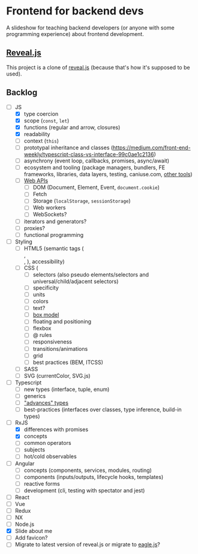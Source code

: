 # Frontend for backend devs

A slideshow for teaching backend developers (or anyone with some programming experience) about frontend development.

## [Reveal.js](https://github.com/hakimel/reveal.js)
This project is a clone of [reveal.js](https://github.com/hakimel/reveal.js) (because that's how it's supposed to be used).

## Backlog

- [ ] JS
  - [x] type coercion
  - [x] scope (`const`, `let`)
  - [x] functions (regular and arrow, closures)
  - [x] readability
  - [ ] context (`this`)
  - [ ] prototypal inheritance and classes (https://medium.com/front-end-weekly/typescript-class-vs-interface-99c0ae1c2136)
  - [ ] asynchrony (event loop, callbacks, promises, async/await)
  - [ ] ecosystem and tooling (package managers, bundlers, FE frameworks, libraries, data layers, testing, caniuse.com, [other tools](https://2019.stateofjs.com/other-tools/))
  - [ ] [Web APIs](https://developer.mozilla.org/en-US/docs/Web/API)
    - [ ] DOM (Document, Element, Event, `document.cookie`)
    - [ ] Fetch
    - [ ] Storage (`localStorage`, `sessionStorage`)
    - [ ] Web workers
    - [ ] WebSockets?
  - [ ] iterators and generators?
  - [ ] proxies?
  - [ ] functional programming
- [ ] Styling
  - [ ] HTML5 (semantic tags (<article>, <section>, <picture>), accessibility)
  - [ ] CSS (
    - [ ] selectors (also pseudo elements/selectors and universal/child/adjacent selectors)
    - [ ] specificity
    - [ ] units
    - [ ] colors
    - [ ] text?
    - [ ] [box model](https://developer.mozilla.org/en-US/docs/Learn/CSS/Building_blocks/The_box_model)
    - [ ] floating and positioning
    - [ ] flexbox
    - [ ] @ rules
    - [ ] responsiveness
    - [ ] transitions/animations
    - [ ] grid
    - [ ] best practices (BEM, ITCSS)
  - [ ] SASS
  - [ ] SVG (currentColor, SVG.js)
- [ ] Typescript
  - [ ] new types (interface, tuple, enum)
  - [ ] generics
  - [ ] ["advances" types](https://www.typescriptlang.org/docs/handbook/advanced-types.html)
  - [ ] best-practices (interfaces over classes, type inference, build-in types)
- [ ] RxJS
  - [x] differences with promises
  - [x] concepts
  - [ ] common operators
  - [ ] subjects
  - [ ] hot/cold observables
- [ ] Angular
  - [ ] concepts (components, services, modules, routing)
  - [ ] components (inputs/outputs, lifecycle hooks, templates)
  - [ ] reactive forms
  - [ ] development (cli, testing with spectator and jest)
- [ ] React
- [ ] Vue
- [ ] Redux
- [ ] NX
- [ ] Node.js
- [x] Slide about me
- [ ] Add favicon?
- [ ] Migrate to latest version of reveal.js or migrate to [eagle.js](https://zulko.github.io/eaglejs-demo/#/)?
